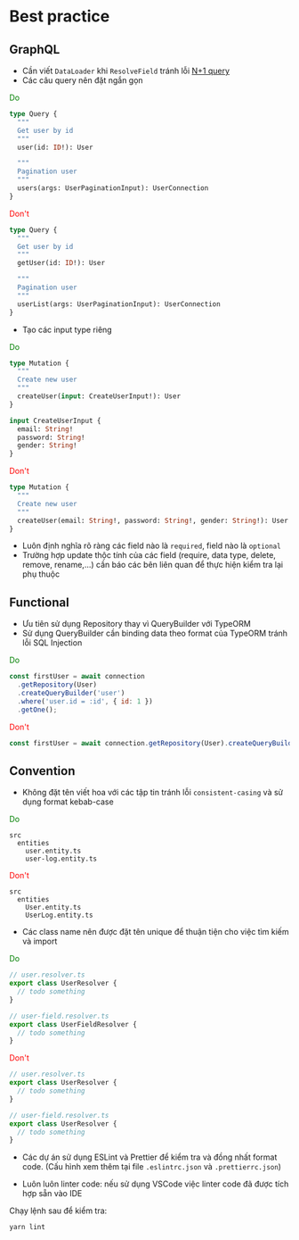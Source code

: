 # Best practice

## GraphQL

- Cần viết `DataLoader` khi `ResolveField` tránh lỗi [N+1 query](https://blog.appsignal.com/2020/06/09/n-plus-one-queries-explained.html)
- Các câu query nên đặt ngắn gọn

<span style="color:green">Do</span>

```graphql
type Query {
  """
  Get user by id
  """
  user(id: ID!): User

  """
  Pagination user
  """
  users(args: UserPaginationInput): UserConnection
}
```

<span style="color:red">Don't</span>

```graphql
type Query {
  """
  Get user by id
  """
  getUser(id: ID!): User

  """
  Pagination user
  """
  userList(args: UserPaginationInput): UserConnection
}
```

- Tạo các input type riêng

<span style="color:green">Do</span>

```graphql
type Mutation {
  """
  Create new user
  """
  createUser(input: CreateUserInput!): User
}

input CreateUserInput {
  email: String!
  password: String!
  gender: String!
}
```

<span style="color:red">Don't</span>

```graphql
type Mutation {
  """
  Create new user
  """
  createUser(email: String!, password: String!, gender: String!): User
}
```

- Luôn định nghĩa rõ ràng các field nào là `required`, field nào là `optional`
- Trường hợp update thộc tính của các field (require, data type, delete, remove, rename,...) cần báo các bên liên quan để thực hiện kiểm tra lại phụ thuộc

## Functional

- Ưu tiên sử dụng Repository thay vì QueryBuilder với TypeORM
- Sử dụng QueryBuilder cần binding data theo format của TypeORM tránh lỗi SQL Injection

<span style="color:green">Do</span>

```javascript
const firstUser = await connection
  .getRepository(User)
  .createQueryBuilder('user')
  .where('user.id = :id', { id: 1 })
  .getOne();
```

<span style="color:red">Don't</span>

```javascript
const firstUser = await connection.getRepository(User).createQueryBuilder('user').where(`user.id = ${id}`).getOne();
```

## Convention

- Không đặt tên viết hoa với các tập tin tránh lỗi `consistent-casing` và sử dụng format kebab-case

<span style="color:green">Do</span>

```
src
  entities
    user.entity.ts
    user-log.entity.ts
```

<span style="color:red">Don't</span>

```
src
  entities
    User.entity.ts
    UserLog.entity.ts
```

- Các class name nên được đặt tên unique để thuận tiện cho việc tìm kiếm và import

<span style="color:green">Do</span>

```ts
// user.resolver.ts
export class UserResolver {
  // todo something
}

// user-field.resolver.ts
export class UserFieldResolver {
  // todo something
}
```

<span style="color:red">Don't</span>

```ts
// user.resolver.ts
export class UserResolver {
  // todo something
}

// user-field.resolver.ts
export class UserResolver {
  // todo something
}
```

- Các dự án sử dụng ESLint và Prettier để kiểm tra và đồng nhất format code. (Cấu hình xem thêm tại file `.eslintrc.json` và `.prettierrc.json`)

- Luôn luôn linter code: nếu sử dụng VSCode việc linter code đã được tích hợp sẵn vào IDE

Chạy lệnh sau để kiểm tra:

```bash
yarn lint
```
